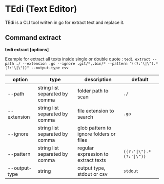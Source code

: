 # TEdi (Text Editor)

TEdi is a CLI tool writen in go for extract text and replace it.

## Command extract

**tedi extract [options]**

Example for extract all texts inside single or double quote :
`tedi extract --path ./ --extension .go --ignore .git/*,.bin/* --pattern "((?:'\|\").*(?:'\|\"))" --output-type csv`

| option | type | description | default |
|--------|------|-------------|---------|
| --path | string list separated by comma | folder path to scan | `./` |
| --extension | string list separated by comma | file extension to search | `.go` |
| --ignore | string list separated by comma |glob pattern to ignore folders or files | |
| --pattern | string list separated by comma | regular expression to extract texts | `((?:'\|\").*(?:'\|\"))` |
| --output-type | string | output type, stdout or csv | `stdout` |